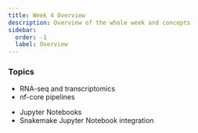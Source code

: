 ```yaml
---
title: Week 4 Overview
description: Overview of the whole week and concepts
sidebar:
  order: -1
  label: Overview
---
```


### Topics

- RNA-seq and transcriptomics
- nf-core pipelines
<!-- FIXME need logins first - HPC clusters -->
- Jupyter Notebooks
- Snakemake Jupyter Notebook integration
